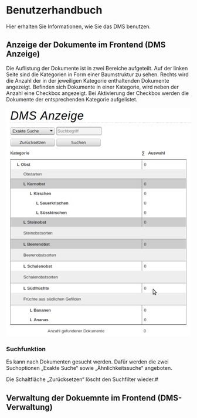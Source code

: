 # Benutzerhandbuch

Hier erhalten Sie Informationen, wie Sie das DMS benutzen.

## Anzeige der Dokumente im Frontend (DMS Anzeige)

Die Auflistung der Dokumente ist in zwei Bereiche aufgeteilt. Auf der linken Seite sind die Kategorien in Form einer Baumstruktur zu sehen. Rechts wird die Anzahl der in der jeweiligen Kategorie enthaltenden Dokumente angezeigt.
Befinden sich Dokumente in einer Kategorie, wird neben der Anzahl eine Checkbox angezeigt. Bei Aktivierung der Checkbox werden die Dokumente der entsprechenden Kategorie aufgelistet.


![screenshot_frontend_dms_listing.png](/manual/de/user/screenshot_frontend_dms_listing.png)



### Suchfunktion

Es kann nach Dokumenten gesucht werden. Dafür werden die zwei Suchoptionen „Exakte Suche“ sowie „Ähnlichkeitssuche“ angeboten.

Die Schaltfläche „Zurücksetzen“ löscht den Suchfilter wieder.#


## Verwaltung der Dokuemnte im Frontend (DMS-Verwaltung)


